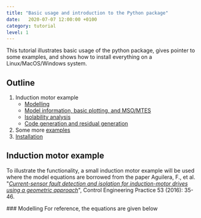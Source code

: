 ```yaml
---
title: "Basic usage and introduction to the Python package"
date:   2020-07-07 12:00:00 +0100
category: tutorial
level: 1
---
```

This tutorial illustrates basic usage of the python package, gives pointer to some examples, and shows how to install everything on a Linux/MacOS/Windows system.

## Outline
1. Induction motor example
    * [Modelling](#modelling)
    * [Model information, basic plotting, and MSO/MTES](#msomtes)
    * [Isolability analysis](#isolabilityanalysis)
    * [Code generation and residual generation](#resgen)
2. Some more [examples](#examples)
3. [Installation](#installation)



## Induction motor example

To illustrate the functionality, a small induction motor example will be used where the model equations are borrowed from the paper Aguilera, F., et al. "[_Current-sensor fault detection and isolation for induction-motor drives using a geometric approach_](https://doi.org/10.1016/j.conengprac.2016.04.014)", Control Engineering Practice 53 (2016): 35-46. 

<a name="modelling"/>
### Modelling
For reference, the equations are given below
<p>
<!---
0 &= -q_a + w \lambda_a &   \frac{d}{dt} i_a &= i_a'\\
  0 &= -q_b + w \lambda_b & \frac{d}{dt} i_b &= i_b'\\
  0 &= -i_a' -a i_a + b c \lambda_a + b q_b + d u_a & \frac{d}{dt} \lambda_a &= \lambda_a'\\
  0 &= -i_b' -a i_b + b c \lambda_b + b q_a + d u_b & \frac{d}{dt} \lambda_b &= \lambda_b'\\
  0 &= -\lambda_a' + L_M c i_a - c \lambda_a - q_b & \frac{d}{dt} w &= w'\\
  0 &= -\lambda_b' + L_M c i_b - c \lambda_b - q_a\\
  0 &= -w' -k c_f w + k c_t (i_a \lambda_b - i_b \lambda_a) - k T_l\\

  y_1 &= i_a + f_a\\
  y_2 &= i_b + f_b\\
  y_3 &= w  
-->
<img src="/assets/tutorials/induction_motor_model.png" width="80%" align="centering"/>
</p>
There are also three measurement equations, where the two current sensors have modeled faults as
<p>
<img src="/assets/tutorials/induction_motor_model_y.png" width="15%" align="centering"/>
</p>

The modeling part is where the main differences between Python and Matlab versions are. This is due to that [SymPy](https://www.sympy.org/) is used instead of the symbolic toolbox in Matlab. Therefore, let's import the toolbox and sympy
```python
import faultdiagnosistoolbox as fdt
import sympy as sym
```
Now, we define the model as a python dictionary with keys 
* `type` - type of model, here we are definic a model using symbolic expressions
* `x` - list of unknown variables in the model
* `f` -  list of fault variables
* `z`- list of known variables
* `rels` - list of model equations
* `parameters` - list of parameters (optional)
For the induction motor model, this corresponds to

```python
model_def = {'type': 'Symbolic',
             'x': ['i_a', 'i_b', 'lambda_a', 'lambda_b', 
                   'w', 'di_a', 'di_b', 'dlambda_a', 
                   'dlambda_b', 'dw', 'q_a', 'q_b', 'Tl'],
             'f': ['f_a', 'f_b'], 
             'z': ['u_a', 'u_b', 'y1', 'y2', 'y3'],
             'parameters': ['a', 'b', 'c', 'd', 'L_M',
                            'k', 'c_f', 'c_t']}

# Make symbolic objects of all variables/parameters before writing down equations.
sym.var(model_def['x'])
sym.var(model_def['f'])
sym.var(model_def['z'])
sym.var(model_def['parameters'])

model_def['rels'] = [
  -q_a + w*lambda_a,
  -q_b + w*lambda_b, 
  -di_a + -a*i_a + b*c*lambda_a + b*q_b+d*u_a,
  -di_b + -a*i_b + b*c*lambda_b + b*q_a+d*u_b,
  -dlambda_a + L_M*c*i_a - c*lambda_a-q_b, 
  -dlambda_b + L_M*c*i_b - c*lambda_b-q_a, 
  -dw + -k*c_f*w + k*c_t*(i_a*lambda_b - i_b*lambda_a) - k*Tl,
  fdt.DiffConstraint('di_a','i_a'),
  fdt.DiffConstraint('di_b','i_b'),
  fdt.DiffConstraint('dlambda_a','lambda_a'),
  fdt.DiffConstraint('dlambda_b','lambda_b'),
  fdt.DiffConstraint('dw','w'),
  -y1 + i_a + f_a,
  -y2 + i_b + f_b,
  -y3 + w]
```
Now, the `DiagnosisModel` object can be created as
```python
model = fdt.DiagnosisModel(model_def, name ='Induction motor')
```
and the API is very close to the Matlab version as described in the documentation. 

<a name="msomtes"/>
### Model information, basic plotting, and MSO/MTES
As before, to display model information use the `Lint` class method
```python
model.Lint()
```
which gives
```
Model: Induction motor
  Type:Symbolic, dynamic
  Variables and equations
    13 unknown variables
    5 known variables
    2 fault variables
    15 equations, including 5 differential constraints
  Degree of redundancy: 2
  Degree of redundancy of MTES set: 1
  Model validation finished with 0 errors and 0 warnings.
```
The degree of redundancy is 2 in the model since there are 3 output sensors and 1 unknown input to the system, the load torque `Tl`. To plot the model structure, use the `PlotModel` method as
```python
# Plot model
model.PlotModel()
```
which gives the figure
<p>
<img src="/assets/tutorials/induction_model_struc.png" width="75%" align="centering"/>
</p>
Computing the set of MSO and MTES sets is done as below
```python
# Find set of MSOS and MTES
msos = model.MSO()
mtes = model.MTES()
print(f"Found {len(msos)} MSO sets and {len(mtes)} MTES sets.")

# Check observability and low index for MSO sets
oi_mso = [model.IsObservable(m_i) for m_i in msos]
li_mso = [model.IsLowIndex(m_i) for m_i in msos]
print(f'Out of {len(msos)} MSO sets, {sum(oi_mso)} observable, {sum(li_mso)} low (structural) differential index')

# Check observability and low index for MTES sets
oi_mtes = [model.IsObservable(m_i) for m_i in mtes]
li_mtes = [model.IsLowIndex(m_i) for m_i in mtes]
print(f'Out of {len(mtes)} MTES sets, {sum(oi_mtes)} observable, {sum(li_mtes)} low (structural) differential index')
```
and the code outputs
```
Found 9 MSO sets and 2 MTES sets.
Out of 9 MSO sets, 9 observable, 4 low (structural) differential index
Out of 2 MTES sets, 2 observable, 2 low (structural) differential index
```
<a name="isolabilityanalysis"/>
### Isolability analysis
To plot the isolability properties of the model under mixed casaliyu asssumption
```python
# Isolability analysis
model.IsolabilityAnalysis(plot=True, causality='mixed')
```
and to examine in more detail, the Dulmage-Mendelsohn decomposition with a canonical form of the overdetermined subsystem is plotted by
```python
model.PlotDM(fault=True, eqclass=True)
```
which gives the figure
<p>
<img src="/assets/tutorials/induction_dmplot.png" width="50%" align="centering"/>
</p>
For more details on the canonical decomposition of the overdetermined part, see Mattias Krysander, Jan Åslund, and Mattias Nyberg, "[_An Efficient Algorithm for Finding Minimal Over-constrained Sub-systems
for Model-based Diagnosis_](http://dx.doi.org/10.1109/TSMCA.2007.909555)".
IEEE Transactions on Systems, Man, and Cybernetics -- Part A: Systems and Humans, 38(1), 2008.

<a name="resgen"/>
### Code generation and residual generation
To wrap up this example, let us use one of the MTES sets and generate C++-code for a residual generator. First, let's see which redundant equation that can be used for integral causality residual generation using the `MSOCausalitySweep` class method
```python
model.MSOCausalitySweep(mtes[0])
```
This outputs
```
['mixed', 'mixed', 'mixed', 'mixed', 'mixed', 'mixed', 'mixed', 'int', 'mixed', 'mixed', 'int', 'mixed']
```
and thus the 11:th element in the first MTES can be used. The 11:th element correspond to the second measurement equation
```python
red_eq = mtes[0][10]
model.syme[red_eq]
Out[50]: Eq(f_b + i_b - y2, 0)
```
Now, get the rest of the equations to form the exactly determined set of equations and compute a mathing using the `Matching` class method
```python
M0 = [e for e in mtes[0] if e != red_eq]
Gamma = model.Matching(M0)
```
Now, all is set to generate the residual generator code using the `SeqResGen` class method
```python
model.SeqResGen(Gamma, red_eq, 'ResGen', batch=True, language='C')
```
which generate files `ResGen.cc` and `ResGen_setup.py`. Have a look at the `ResGen_core()` function in the generated C++-file and you'll se how things work. The generated code can now be compiled by executing
```bash
python ResGen_setup.py build_ext --inplace
```
in a terminal.

<a name="examples"/>
## More examples
In the distribution, there are a few more examples included. To find where `pip` puts everything, run
```python
fdt.__path__
```
and have a look in the `examples` sub-folder.

<a name="installation"/>
## Installation
The package needs Python version 3.6 or newer, check which version you have installed with 
```bash
python3 --version
```
Now, create a [virtual environment](https://docs.python.org/3/tutorial/venv.html), don't install into the system wide python installation. You can do this as (only needed once) with
```bash
python3 -m venv env
```
and then activate the environment as
```bash
source ./env/bin/activate  # Linux/MacOS
``` 
in MacOS/Linux or if you're on a Windows machine
```
.\env\Scripts\activate  # Windows
```
Always a good idea to upgrade the package manager `pip` before continuing
```bash
pip install --upgrade pip
```
Then, install the toolbox 
```bash
pip install faultdiagnosistoolbox
```
and that is that.